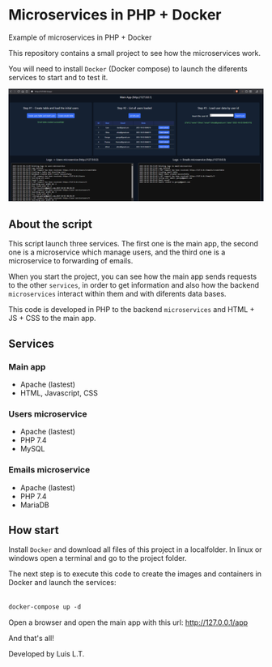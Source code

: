 # Microservices in PHP + Docker
Example of microservices in PHP + Docker

This repository contains a small project to see how the microservices work. 

You will need to install `Docker` (Docker compose) to launch the diferents services to start and to test it.

![Alt text](screenshot.png)

## About the script

This script launch three services. The first one is the main app, the second one is a microservice which manage users, and the third one is a microservice to forwarding of emails.

When you start the project, you can see how the main app sends requests to the other `services`, in order to get information and also how the backend `microservices` interact within them and with diferents data bases.

This code is developed in PHP to the backend `microservices` and HTML + JS + CSS to the main app.

## Services

### Main app
- Apache (lastest)
- HTML, Javascript, CSS

### Users microservice
- Apache (lastest)
- PHP 7.4
- MySQL

### Emails microservice
- Apache (lastest)
- PHP 7.4
- MariaDB

## How start

Install `Docker` and download all files of this project in a localfolder. In linux or windows open a terminal and go to the project folder.

The next step is to execute this code to create the images and containers in Docker and launch the services:

```Dockerfile

docker-compose up -d

```

Open a browser and open the main app with this url: http://127.0.0.1/app

And that's all!

Developed by Luis L.T.

